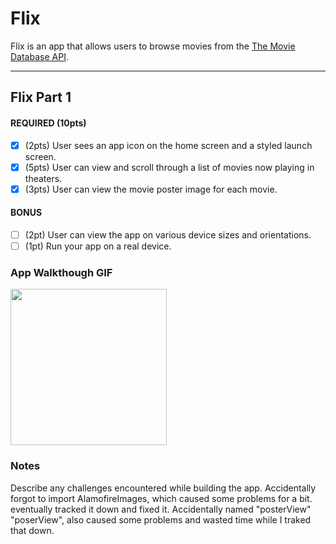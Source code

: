 # Flix

Flix is an app that allows users to browse movies from the [The Movie Database API](http://docs.themoviedb.apiary.io/#).


---

## Flix Part 1


#### REQUIRED (10pts)
- [x] (2pts) User sees an app icon on the home screen and a styled launch screen.
- [x] (5pts) User can view and scroll through a list of movies now playing in theaters.
- [x] (3pts) User can view the movie poster image for each movie.

#### BONUS
- [ ] (2pt) User can view the app on various device sizes and orientations.
- [ ] (1pt) Run your app on a real device.

### App Walkthough GIF

<img src="http://g.recordit.co/wRWO3DIzXb.gif" width=250><br>

### Notes
Describe any challenges encountered while building the app.
Accidentally forgot to import AlamofireImages, which caused some problems for a bit. eventually tracked it down and fixed it.
Accidentally named "posterView" "poserView", also caused some problems and wasted time while I traked that down.

